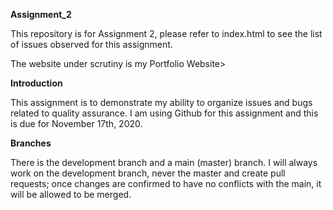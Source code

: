 <b>Assignment_2</b>

 This repository is for Assignment 2, please refer to index.html to see the list of issues observed for this assignment. 

The website under scrutiny is my <link rel="stylesheet" type="text/css" href="https://michaelhctam.com">Portfolio Website>

<b>Introduction</b>

This assignment is to demonstrate my ability to organize issues and bugs related to quality assurance. I am using Github for this assignment and this is due for November 17th, 2020. 

<b>Branches</b> 

There is the development branch and a main (master) branch. I will always work on the development branch, never the master and create pull requests; once changes are confirmed to have no conflicts with the main, it will be allowed to be merged. 


